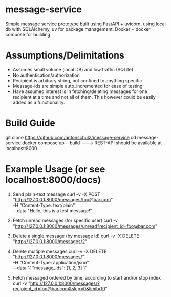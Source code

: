 # message-service
Simple message service prototype built using FastAPI + uvicorn, using local db with SQLAlchemy, uv for package management. Docker + docker compose for building.

# Assumptions/Delimitations
- Assumes small volume (local DB) and low traffic (SQLite).
- No authentication/authorization
- Recipient is arbitrary string, not confined to anything specific
- Message-ids are simple auto_incremented for ease of testing
- Have assumed interest is in fetching/deleting messages for one recipient at a time and not all of them. This however could be easily added as a functionality.

# Build Guide
git clone https://github.com/antonschulz/message-service
cd message-service
docker compose up --build
---> REST-API should be available at localhost:8000

# Example Usage (or see localhost:8000/docs)
1. Send plain-text message
curl -v -X POST "http://127.0.0.1:8000/messages/foo@bar.com" \
     -H "Content-Type: text/plain" \
     --data "Hello, this is a test message!"

2. Fetch unread messages (for specific user)
curl -v "http://127.0.0.1:8000/messages/unread?recipient_id=foo@bar.com"

3. Delete a single message (by message id)
curl -v -X DELETE "http://127.0.0.1:8000/messages/2"

4. Delete multiple messages
curl -v -X DELETE "http://127.0.0.1:8000/messages/" \
     -H "Content-Type: application/json" \
     --data '{
       "message_ids": [1, 2, 3]
     }'

5. Fetch messaged ordered by time, according to start and/or stop index
curl -v "http://127.0.0.1:8000/messages/?recipient_id=foo@bar.com&skip=0&limit=10"



